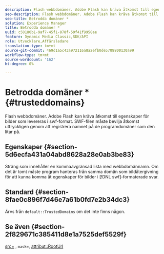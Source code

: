 ```yaml
---
description: Flash webbdomäner. Adobe Flash kan kräva åtkomst till egenskaper för bilder som levereras i swf-format. SWF-filen måste bevilja åtkomst uttryckligen genom att registrera namnet på de programdomäner som den litar på.
seo-description: Flash webbdomäner. Adobe Flash kan kräva åtkomst till egenskaper för bilder som levereras i swf-format. SWF-filen måste bevilja åtkomst uttryckligen genom att registrera namnet på de programdomäner som den litar på.
seo-title: Betrodda domäner *
solution: Experience Manager
title: Betrodda domäner *
uuid: c50180b1-9af7-45f1-878f-59f41f9958ae
feature: Dynamic Media Classic,SDK/API
role: Utvecklare,Affärsledare
translation-type: tm+mt
source-git-commit: 469d1a5c43a972116a8a2efb0de5708800130a99
workflow-type: tm+mt
source-wordcount: '162'
ht-degree: 0%

---
```



# Betrodda domäner *{#trusteddomains}

Flash webbdomäner. Adobe Flash kan kräva åtkomst till egenskaper för bilder som levereras i swf-format. SWF-filen måste bevilja åtkomst uttryckligen genom att registrera namnet på de programdomäner som den litar på.

## Egenskaper {#section-5d6ecfa431a04abd8628a28e0ab3be83}

Sträng som innehåller en kommaavgränsad lista med webbdomännamn. Om det är tomt måste program hanteras från samma domän som bildåtergivning för att kunna komma åt egenskaper för bilder i [!DNL swf]-formaterade svar.

## Standard {#section-8fae0c896f7d46e7a61b0fd7e2b34dc3}

Ärvs från `default::TrustedDomains` om det inte finns någon.

## Se även {#section-2f829671c385411d8e1a7525def5529f}

[src=](../../../../../ir-api/http-protocol/image-rendering-api-ref/c-ir-http-protocol-ref/c-ir-http-protocol-command-reference/r-ir-src.md#reference-62c98abad22149d68d405ed6aaff8272) ,  `mask=`,  [attribut::RootUrl](../../../../../ir-api/material-cat/image-rendering-api-ref/c-ir-material-catalog/c-ir-attributes-reference/r-ir-rooturl.md#reference-b8d706a573814802bd6794223cc78402)
